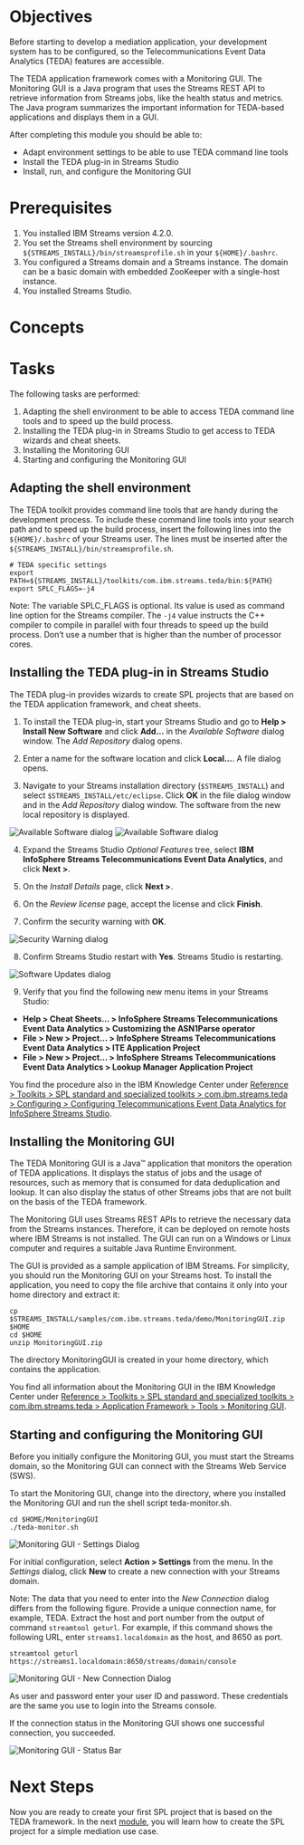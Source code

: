 <!--(
---
layout: docs
title:  Module 1 - Preparing your development system
description:  Preparing your development system
weight:  10
---
)-->
# Objectives

Before starting to develop a mediation application, your development system has to be configured, so the Telecommunications Event Data Analytics (TEDA) features are accessible.

The TEDA application framework comes with a Monitoring GUI. The Monitoring GUI is a Java program that uses the Streams REST API to retrieve information from Streams jobs, like the health status and metrics. The Java program summarizes the important information for TEDA-based applications and displays them in a GUI.

After completing this module you should be able to:

* Adapt environment settings to be able to use TEDA command line tools
* Install the TEDA plug-in in Streams Studio
* Install, run, and configure the Monitoring GUI

# Prerequisites

1. You installed IBM Streams version 4.2.0.
2. You set the Streams shell environment by sourcing `${STREAMS_INSTALL}/bin/streamsprofile.sh` in your `${HOME}/.bashrc`.
3. You configured a Streams domain and a Streams instance. The domain can be a basic domain with embedded ZooKeeper with a single-host instance.
4. You installed Streams Studio.

# Concepts

# Tasks

The following tasks are performed:

1. Adapting the shell environment to be able to access TEDA command line tools and to speed up the build process.
2. Installing the TEDA plug-in in Streams Studio to get access to TEDA wizards and cheat sheets.
3. Installing the Monitoring GUI
4. Starting and configuring the Monitoring GUI

## Adapting the shell environment

The TEDA toolkit provides command line tools that are handy during the development process. To include these command line tools into your search path and to speed up the build process, insert the following lines into the `${HOME}/.bashrc` of your Streams user. The lines must be inserted after the `${STREAMS_INSTALL}/bin/streamsprofile.sh`.

    # TEDA specific settings
    export PATH=${STREAMS_INSTALL}/toolkits/com.ibm.streams.teda/bin:${PATH}
    export SPLC_FLAGS=-j4

Note:
The variable SPLC_FLAGS is optional. Its value is used as command line option for the Streams compiler. The `-j4` value instructs the C++ compiler to compile in parallel with four threads to speed up the build process. Don’t use a number that is higher than the number of processor cores.

## Installing the TEDA plug-in in Streams Studio

The TEDA plug-in provides wizards to create SPL projects that are based on the TEDA application framework, and cheat sheets.

1. To install the TEDA plug-in, start your Streams Studio and go to **Help > Install New Software** and click **Add…** in the _Available Software_ dialog window. The _Add Repository_ dialog opens.

2. Enter a name for the software location and click **Local…**. A file dialog opens.

3. Navigate to your Streams installation directory (`$STREAMS_INSTALL`) and select `$STREAMS_INSTALL/etc/eclipse`. Click **OK** in the file dialog window and in the _Add Repository_ dialog window. The software from the new local repository is displayed.

  <img src="/streamsx.tutorial.teda/images/2.0.0/module-01/AvailableSoftwareDialog_AddSoftwareRepository.png" alt="Available Software dialog"/>

  <img src="/streamsx.tutorial.teda/images/2.0.0/module-01/AvailableSoftwareDialog.png" alt="Available Software dialog"/>

4. Expand the Streams Studio _Optional Features_ tree, select **IBM InfoSphere Streams Telecommunications Event Data Analytics**, and click **Next >**.

5. On the _Install Details_ page, click **Next >**.

6. On the _Review license_ page, accept the license and click **Finish**.

7. Confirm the security warning with **OK**.

  <img src="/streamsx.tutorial.teda/images/2.0.0/module-01/SecurityWarning.png" alt="Security Warning dialog"/>

8. Confirm Streams Studio restart with **Yes**. Streams Studio is restarting.

  <img src="/streamsx.tutorial.teda/images/2.0.0/module-01/SoftwareUpdates.png" alt="Software Updates dialog"/>

9. Verify that you find the following new menu items in your Streams Studio:
  * **Help > Cheat Sheets... > InfoSphere Streams Telecommunications Event Data Analytics > Customizing the ASN1Parse operator**
  * **File > New > Project... > InfoSphere Streams Telecommunications Event Data Analytics > ITE Application Project**
  * **File > New > Project... > InfoSphere Streams Telecommunications Event Data Analytics > Lookup Manager Application Project**

You find the procedure also in the IBM Knowledge Center under [Reference > Toolkits > SPL standard and specialized toolkits > com.ibm.streams.teda > Configuring > Configuring Telecommunications Event Data Analytics for InfoSphere Streams Studio](http://www.ibm.com/support/knowledgecenter/SSCRJU_4.2.0/com.ibm.streams.toolkits.doc/spldoc/dita/tk$com.ibm.streams.teda/tk$com.ibm.streams.teda$6.html).

## Installing the Monitoring GUI

The TEDA Monitoring GUI is a Java™ application that monitors the operation of TEDA applications. It displays the status of jobs and the usage of resources, such as memory that is consumed for data deduplication and lookup. It can also display the status of other Streams jobs that are not built on the basis of the TEDA framework.

The Monitoring GUI uses Streams REST APIs to retrieve the necessary data from the Streams instances. Therefore, it can be deployed on remote hosts where IBM Streams is not installed. The GUI can run on a Windows or Linux computer and requires a suitable Java Runtime Environment.

The GUI is provided as a sample application of IBM Streams. For simplicity, you should run the Monitoring GUI on your Streams host. To install the application, you need to copy the file archive that contains it only into your home directory and extract it:

    cp $STREAMS_INSTALL/samples/com.ibm.streams.teda/demo/MonitoringGUI.zip $HOME
    cd $HOME
    unzip MonitoringGUI.zip

The directory MonitoringGUI is created in your home directory, which contains the application.

You find all information about the Monitoring GUI in the IBM Knowledge Center under [Reference > Toolkits > SPL standard and specialized toolkits > com.ibm.streams.teda > Application Framework > Tools > Monitoring GUI](http://www.ibm.com/support/knowledgecenter/SSCRJU_4.2.0/com.ibm.streams.toolkits.doc/spldoc/dita/tk$com.ibm.streams.teda/tk$com.ibm.streams.teda$25.html).

## Starting and configuring the Monitoring GUI

Before you initially configure the Monitoring GUI, you must start the Streams domain, so the Monitoring GUI can connect with the Streams Web Service (SWS).

To start the Monitoring GUI, change into the directory, where you installed the Monitoring GUI and run the shell script teda-monitor.sh.

    cd $HOME/MonitoringGUI
    ./teda-monitor.sh

<img src="/streamsx.tutorial.teda/images/2.0.0/module-01/MonitoringGUI_Settings.png" alt="Monitoring GUI - Settings Dialog"/>

For initial configuration, select **Action > Settings** from the menu. In the _Settings_ dialog, click **New** to create a new connection with your Streams domain.

Note: The data that you need to enter into the _New Connection_ dialog differs from the following figure. Provide a unique connection name, for example, TEDA. Extract the host and port number from the output of command `streamtool geturl`. For example, if this command shows the following URL, enter `streams1.localdomain` as the host, and 8650 as port.

    streamtool geturl
    https://streams1.localdomain:8650/streams/domain/console

<img src="/streamsx.tutorial.teda/images/2.0.0/module-01/MonitoringGUI_NewConnection.png" alt="Monitoring GUI - New Connection Dialog"/>
 
As user and password enter your user ID and password. These credentials are the same you use to login into the Streams console.

If the connection status in the Monitoring GUI shows one successful connection, you succeeded.

<img src="/streamsx.tutorial.teda/images/2.0.0/module-01/MonitoringGUI_StatusBar.png" alt="Monitoring GUI - Status Bar"/>

# Next Steps

Now you are ready to create your first SPL project that is based on the TEDA framework. In the next [module](http://ibmstreams.github.io/streamsx.tutorial.teda/docs/2.0.0/Module-2/), you will learn how to create the SPL project for a simple mediation use case.

